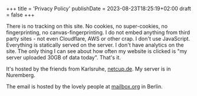 +++
title = 'Privacy Policy'
publishDate = 2023-08-23T18:25:19+02:00
draft = false
+++

There is no tracking on this site. No cookies, no super-cookies, no fingerprinting, no canvas-fingerprinting.
I do not embed anything from third party sites - not even Cloudflare, AWS or other crap.
I don't use JavaScript. Everything is statically served on the server.
I don't have analytics on the site. The only thing I can see about how often my website is clicked is "my server uploaded 30GB of data today". That's it.

It's hosted by the friends from Karlsruhe, [netcup.de](https://netcup.de). My server is in Nuremberg.

The email is hosted by the lovely people at [mailbox.org](https://mailbox.org) in Berlin.
